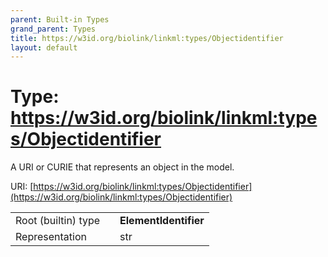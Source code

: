 ```yaml
---
parent: Built-in Types
grand_parent: Types
title: https://w3id.org/biolink/linkml:types/Objectidentifier
layout: default
---
```


# Type: https://w3id.org/biolink/linkml:types/Objectidentifier


A URI or CURIE that represents an object in the model.

URI: [https://w3id.org/biolink/linkml:types/Objectidentifier](https://w3id.org/biolink/linkml:types/Objectidentifier)

|  |  |  |
| --- | --- | --- |
| Root (builtin) type | | **ElementIdentifier** |
| Representation | | str |
